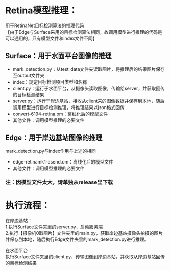 
# Retina模型推理：
用于RetinaNet目标检测算法的推理代码       
【由于Edge与Surface采用的目标检测算法相同，故调用模型进行推理的代码是可以通用的，只有模型文件和index文件不同】       
       
## Surface：用于水面平台图像的推理
- mark_detection.py：从test_data文件夹读取图片，将推理后的结果图片保存至output文件夹       
- index：规定目标检测项目类型和名称       
- client.py：运行于水面平台，从摄像头读取图像，传输给server，并获取回传的目标检测结果       
- server.py：运行于岸边基站，接收从client来的图像数据并保存到本地，随后调用模型进行目标检测推理，将推理结果以json格式回传       
- convert-6194-retina.om：离线化后的模型文件       
- 其他文件：调用模型推理的必要文件       
       
## Edge：用于岸边基站图像的推理
mark_detection.py与index作用与上述的相同       
- edge-retinamk1-asend.om：离线化后的模型文件       
- 其他文件：调用模型推理的必要文件       
      
### 注：因模型文件太大，请单独从release里下载  
# 执行流程：
在岸边基站：    
1.执行Surface文件夹里的server.py，启动服务端      
2.执行【摄像机0取图片】文件夹里的main.py，获取岸边基站摄像头拍摄的图片并保存到本地，随后执行Edge文件夹里的mark_detection.py进行推理。     
        
在水面平台：       
执行Surface文件夹里的client.py，传输图像到岸边基站，并获取从岸边基站回传的目标检测结果    


 

